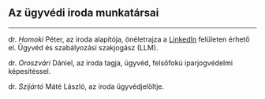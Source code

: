 ##  Az ügyvédi iroda munkatársai

---

dr. *Homoki* Péter, az iroda alapítója, önéletrajza a <a href="https://www.linkedin.com/in/homoki" target="_blank">LinkedIn</a> felületen érhető el. Ügyvéd és szabályozási szakjogász (LLM).

dr. *Oroszvári* Dániel, az iroda tagja, ügyvéd, felsőfokú iparjogvédelmi képesítéssel.

dr. *Szijártó* Máté László, az iroda ügyvédjelöltje.
